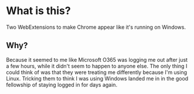 # What is this?
Two WebExtensions to make Chrome appear like it's running on Windows.

## Why?
Because it seemed to me like Microsoft O365 was logging me out after just
a few hours, while it didn't seem to happen to anyone else. The only thing
I could think of was that they were treating me differently because I'm
using Linux. Tricking them to think I was using Windows landed me in in the
good fellowship of staying logged in for days again.
